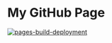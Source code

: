 # My GitHub Page

[![pages-build-deployment](https://github.com/glensouza/glensouza.github.io/actions/workflows/pages/pages-build-deployment/badge.svg)](https://github.com/glensouza/glensouza.github.io/actions/workflows/pages/pages-build-deployment)